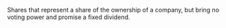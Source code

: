 Shares that represent a share of the ownership of a company, but bring no voting power and promise a fixed dividend.